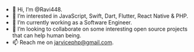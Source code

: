 - 👋 Hi, I’m @Ravi448.
- 👀 I’m interested in JavaScript, Swift, Dart, Flutter, React Native & PHP.
- 🌱 I’m currently working as a Software Engineer.
- 💞️ I’m looking to collaborate on some interesting open source projects that can help human being.
- 📫 Reach me on jarvicephp@gmail.com.

<!---
Ravi448/Ravi448 is a ✨ special ✨ repository because its `README.md` (this file) appears on your GitHub profile.
You can click the Preview link to take a look at your changes.
--->

